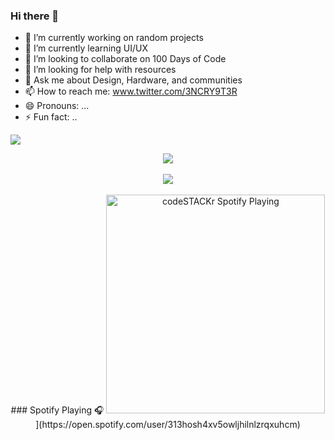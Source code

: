 ### Hi there 👋



- 🔭 I’m currently working on random projects
- 🌱 I’m currently learning UI/UX
- 👯 I’m looking to collaborate on 100 Days of Code
- 🤔 I’m looking for help with resources
- 💬 Ask me about Design, Hardware, and communities
- 📫 How to reach me: www.twitter.com/3NCRY9T3R  
- 😄 Pronouns: ...
- ⚡ Fun fact: ..

![](https://komarev.com/ghpvc/?username=3NCRY9T3R&color=grey)
<p align="center">
<img src="https://github-readme-stats.vercel.app/api?username=3NCRY9T3R&&show_icons=true&title_color=08fdd8&icon_color=bb2acf&text_color=ffffff&bg_color=0a192f&count_private=true"/>
<br>
</br>
<img src="https://github-readme-stats.vercel.app/api/top-langs/?username=3NCRY9T3R"/>
<br>
</br>
### Spotify Playing 🎧
<img src="https://now-playing-codestackr.vercel.app/api/spotify-playing" alt="codeSTACKr Spotify Playing" width="350" />](https://open.spotify.com/user/313hosh4xv5owljhilnlzrqxuhcm)
</p>


 
